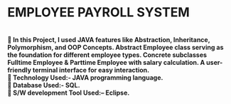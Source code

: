 <h1><b> EMPLOYEE	PAYROLL	SYSTEM </h1><br>
	In this Project, I used JAVA features like Abstraction, Inheritance, Polymorphism, and OOP Concepts. Abstract Employee class serving as the foundation for different employee types. Concrete subclasses Fulltime Employee & Parttime Employee with salary calculation. A user-friendly terminal interface for easy interaction.<br>
	Technology Used:- JAVA programming language.<br>
	Database Used:- SQL.<br>
	S/W development Tool Used:– Eclipse.
</b>
